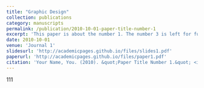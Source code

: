 ```yaml
---
title: "Graphic Design"
collection: publications
category: manuscripts
permalink: /publication/2010-10-01-paper-title-number-1
excerpt: 'This paper is about the number 1. The number 3 is left for future work.'
date: 2010-10-01
venue: 'Journal 1'
slidesurl: 'http://academicpages.github.io/files/slides1.pdf'
paperurl: 'http://academicpages.github.io/files/paper1.pdf'
citation: 'Your Name, You. (2010). &quot;Paper Title Number 1.&quot; <i>Journal 1</i>. 1(2).'
---
```


111
